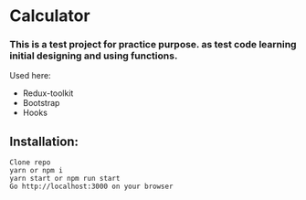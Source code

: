 # Calculator

### This is a test project for practice purpose. as test code learning initial designing and using functions.

Used here:

- Redux-toolkit
- Bootstrap
- Hooks

## Installation:

```
Clone repo
yarn or npm i
yarn start or npm run start
Go http://localhost:3000 on your browser
```
